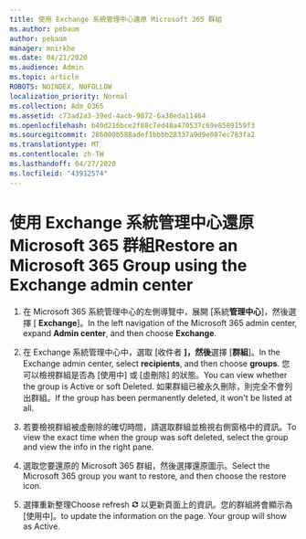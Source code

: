 ```yaml
---
title: 使用 Exchange 系統管理中心還原 Microsoft 365 群組
ms.author: pebaum
author: pebaum
manager: mnirkhe
ms.date: 04/21/2020
ms.audience: Admin
ms.topic: article
ROBOTS: NOINDEX, NOFOLLOW
localization_priority: Normal
ms.collection: Adm_O365
ms.assetid: c73ad2a3-39ed-4acb-9872-6a38eda11464
ms.openlocfilehash: b40d216bce2f88c7ed48a470537c69e8589159f3
ms.sourcegitcommit: 286000b588adef1bbbb28337a9d9e087ec783fa2
ms.translationtype: MT
ms.contentlocale: zh-TW
ms.lasthandoff: 04/27/2020
ms.locfileid: "43912574"
---
```

# <a name="restore-an-microsoft-365-group-using-the-exchange-admin-center"></a><span data-ttu-id="68804-102">使用 Exchange 系統管理中心還原 Microsoft 365 群組</span><span class="sxs-lookup"><span data-stu-id="68804-102">Restore an Microsoft 365 Group using the Exchange admin center</span></span>

1. <span data-ttu-id="68804-103">在 Microsoft 365 系統管理中心的左側導覽中，展開 [系統**管理中心**]，然後選擇 [ **Exchange**]。</span><span class="sxs-lookup"><span data-stu-id="68804-103">In the left navigation of the Microsoft 365 admin center, expand **Admin center**, and then choose **Exchange**.</span></span>
    
2. <span data-ttu-id="68804-104">在 Exchange 系統管理中心中，選取 [收件者 **]，然後**選擇 [**群組**]。</span><span class="sxs-lookup"><span data-stu-id="68804-104">In the Exchange admin center, select **recipients**, and then choose **groups**.</span></span> <span data-ttu-id="68804-105">您可以檢視群組是否為 [使用中] 或 [虛刪除] 的狀態。</span><span class="sxs-lookup"><span data-stu-id="68804-105">You can view whether the group is Active or soft Deleted.</span></span> <span data-ttu-id="68804-106">如果群組已被永久刪除，則完全不會列出群組。</span><span class="sxs-lookup"><span data-stu-id="68804-106">If the group has been permanently deleted, it won't be listed at all.</span></span>
    
3. <span data-ttu-id="68804-107">若要檢視群組被虛刪除的確切時間，請選取群組並檢視右側窗格中的資訊。</span><span class="sxs-lookup"><span data-stu-id="68804-107">To view the exact time when the group was soft deleted, select the group and view the info in the right pane.</span></span>
    
4. <span data-ttu-id="68804-108">選取您要還原的 Microsoft 365 群組，然後選擇還原圖示。</span><span class="sxs-lookup"><span data-stu-id="68804-108">Select the Microsoft 365 group you want to restore, and then choose the restore icon.</span></span>
    
5. <span data-ttu-id="68804-109">選擇重新整理</span><span class="sxs-lookup"><span data-stu-id="68804-109">Choose refresh</span></span> ![[重新整理] 圖示](media/6464df90-2a91-4c1f-92a6-9a38c7696ac3.gif) <span data-ttu-id="68804-p102">以更新頁面上的資訊。您的群組將會顯示為 [使用中]。</span><span class="sxs-lookup"><span data-stu-id="68804-p102">to update the information on the page. Your group will show as Active.</span></span> 
    

